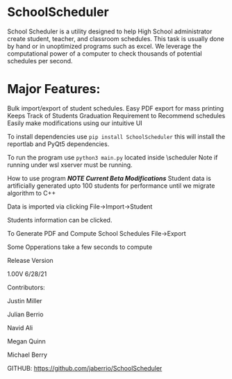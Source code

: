 # SchoolScheduler

School Scheduler is a utility designed to help High School administrator create student, teacher, and classroom schedules. This task is usually done by hand or in unoptimized programs such as excel. We leverage the computational power of a computer to check thousands of potential schedules per second.   

<h1>Major Features:</h1>

Bulk import/export of student schedules.
Easy PDF export for mass printing
Keeps Track of Students Graduation Requirement to Recommend schedules
Easily make modifications using our intuitive UI

To install dependencies use `pip install SchoolScheduler` this will install the reportlab and PyQt5 dependencies. 

To run the program use `python3 main.py` located inside \scheduler
Note if running under wsl xserver must be running.

How to use program
***NOTE Current Beta Modifications***
Student data is artificially generated upto 100 students for performance until we migrate algorithm to C++

Data is imported via clicking File->Import->Student

Students information can be clicked.

To Generate PDF and Compute School Schedules File->Export

Some Opperations take a few seconds to compute


Release Version

1.00V
6/28/21

Contributors:

Justin Miller

Julian Berrio

Navid Ali

Megan Quinn

Michael Berry


GITHUB: https://github.com/jaberrio/SchoolScheduler


